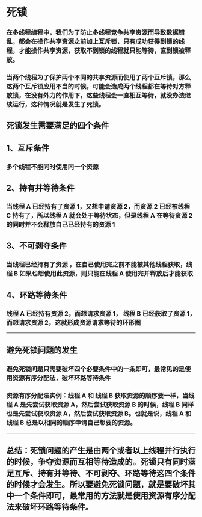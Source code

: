 # 死锁

### 在多线程编程中，我们为了防止多线程竞争共享资源而导致数据错乱，都会在操作共享资源之前加上互斥锁，只有成功获得到锁的线程，才能操作共享资源，获取不到锁的线程就只能等待，直到锁被释放。

### 当两个线程为了保护两个不同的共享资源而使用了两个互斥锁，那么这两个互斥锁应用不当的时候，可能会造成两个线程都在等待对方释放锁，在没有外力的作用下，这些线程会一直相互等待，就没办法继续运行，这种情况就是发生了死锁。

## 死锁发生需要满足的四个条件
## 1、互斥条件

### 多个线程不能同时使用同一个资源

## 2、持有并等待条件

### 当线程 A 已经持有了资源 1，又想申请资源 2，而资源 2 已经被线程 C 持有了，所以线程  A 就会处于等待状态，但是线程  A 在等待资源 2 的同时并不会释放自己已经持有的资源 1

## 3、不可剥夺条件

### 当线程已经持有了资源 ，在自己使用完之前不能被其他线程获取，线程 B 如果也想使用此资源，则只能在线程 A 使用完并释放后才能获取

## 4、环路等待条件

### 线程 A 已经持有资源 2，而想请求资源 1， 线程 B 已经获取了资源 1，而想请求资源 2，这就形成资源请求等待的环形图

---
## 避免死锁问题的发生

### 避免死锁问题只需要破坏四个必要条件中的一条即可，最常见的是使用资源有序分配法，破坏环路等待条件

### 资源有序分配法实例：线程 A 和 线程 B 获取资源的顺序要一样，当线程 A 是先尝试获取资源 A，然后尝试获取资源  B 的时候，线程 B 同样也是先尝试获取资源 A，然后尝试获取资源 B。也就是说，线程 A 和 线程 B 总是以相同的顺序申请自己想要的资源。

---
## 总结：死锁问题的产生是由两个或者以上线程并行执行的时候，争夺资源而互相等待造成的。死锁只有同时满足互斥、持有并等待、不可剥夺、环路等待这四个条件的时候才会发生。所以要避免死锁问题，就是要破坏其中一个条件即可，最常用的方法就是使用资源有序分配法来破坏环路等待条件。